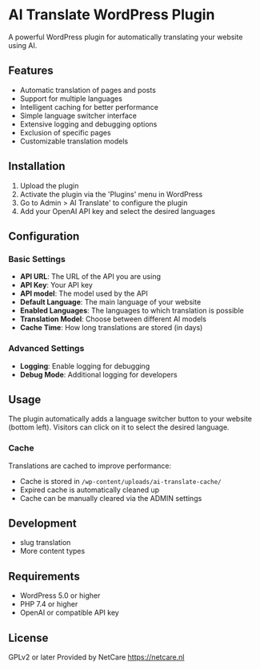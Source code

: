 # AI Translate WordPress Plugin

A powerful WordPress plugin for automatically translating your website using AI.

## Features

- Automatic translation of pages and posts
- Support for multiple languages
- Intelligent caching for better performance
- Simple language switcher interface
- Extensive logging and debugging options
- Exclusion of specific pages
- Customizable translation models

## Installation

1. Upload the plugin
2. Activate the plugin via the 'Plugins' menu in WordPress
3. Go to Admin > AI Translate' to configure the plugin
4. Add your OpenAI API key and select the desired languages

## Configuration

### Basic Settings
- **API URL**: The URL of the API you are using
- **API Key**: Your API key
- **API model**: The model used by the API
- **Default Language**: The main language of your website
- **Enabled Languages**: The languages to which translation is possible
- **Translation Model**: Choose between different AI models
- **Cache Time**: How long translations are stored (in days)

### Advanced Settings
- **Logging**: Enable logging for debugging
- **Debug Mode**: Additional logging for developers

## Usage

The plugin automatically adds a language switcher button to your website (bottom left). Visitors can click on it to select the desired language.

### Cache

Translations are cached to improve performance:
- Cache is stored in `/wp-content/uploads/ai-translate-cache/`
- Expired cache is automatically cleaned up
- Cache can be manually cleared via the ADMIN settings

## Development
- slug translation
- More content types

## Requirements

- WordPress 5.0 or higher
- PHP 7.4 or higher
- OpenAI or compatible API key

## License

GPLv2 or later
Provided by NetCare https://netcare.nl